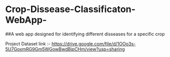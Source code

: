 # Crop-Dissease-Classificaton-WebApp-

##A web app designed for identifying different disseases for a specific crop

Project Dataset link :- https://drive.google.com/file/d/1OOo3s-5U7GoxmRG9Gm5WGowBwdBjpCHm/view?usp=sharing

